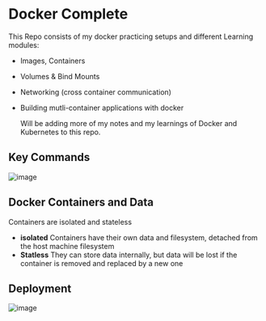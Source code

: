 # Docker Complete

This Repo consists of my docker practicing setups and different Learning modules:
- Images, Containers
- Volumes & Bind Mounts
- Networking (cross container communication)
- Building mutli-container applications with docker

  Will be adding more of my notes and my learnings of Docker and Kubernetes to this repo.


## Key Commands

![image](https://github.com/user-attachments/assets/eef8a6a4-9aef-4924-a3da-7509a5df461a)

## Docker Containers and Data

Containers are isolated and stateless
- **isolated**
  Containers have their own data and filesystem, detached from the host machine filesystem
- **Statless**
  They can store data
internally, but data will
be lost if the container is
removed and replaced
by a new one

##  Deployment

![image](https://github.com/user-attachments/assets/9631f4f4-ac4b-4e8d-93a9-af0babbdb7b7)


